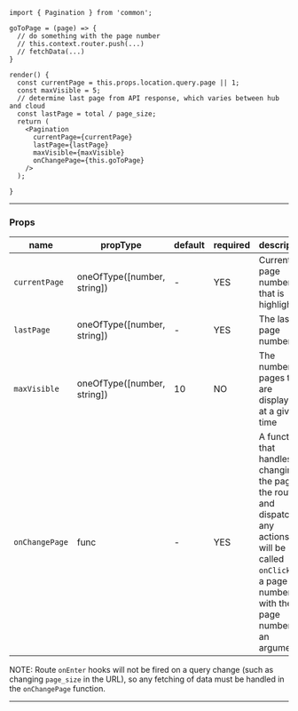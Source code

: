 
```
import { Pagination } from 'common';

goToPage = (page) => {
  // do something with the page number
  // this.context.router.push(...)
  // fetchData(...)
}

render() {
  const currentPage = this.props.location.query.page || 1;
  const maxVisible = 5;
  // determine last page from API response, which varies between hub and cloud
  const lastPage = total / page_size;
  return (
    <Pagination
      currentPage={currentPage}
      lastPage={lastPage}
      maxVisible={maxVisible}
      onChangePage={this.goToPage}
    />
  );

}

```

---

### Props

| name     | propType                          | default | required | description                 |
|----------|-----------------------------------|---------|----------|-----------------------------|
| `currentPage`    | oneOfType([number, string]) |    -    |    YES   | Current page number that is highlighted |
| `lastPage`    | oneOfType([number, string]) |    -    |    YES   | The last page number |
| `maxVisible`    | oneOfType([number, string]) |    10   |    NO   | The number of pages that are displayed at a given time |
| `onChangePage`    | func |    -    |    YES   | A function that handles changing the page in the router, and dispatching any actions. It will be called `onClick` of a page number with the page number as an argument |

NOTE: Route `onEnter` hooks will not be fired on a query change (such as changing `page_size` in the URL), so any fetching of data must be handled in the `onChangePage` function.

---
